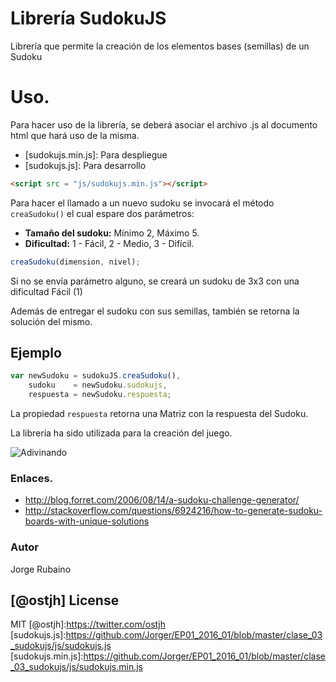 # Librería SudokuJS

Librería que permite la creación de los elementos bases (semillas) de un Sudoku

# Uso.

Para hacer uso de la librería, se deberá asociar el archivo .js al documento html que hará uso de la misma.

* [sudokujs.min.js]: Para despliegue
* [sudokujs.js]: Para desarrollo

```html
<script src = "js/sudokujs.min.js"></script>
```

Para hacer el llamado a un nuevo sudoku se invocará el método ```creaSudoku()``` el cual espare dos parámetros:

* **Tamaño del sudoku:** Mínimo 2, Máximo 5.
* **Dificultad:** 1 - Fácil, 2 - Medio, 3 - Difícil.

```javascript
creaSudoku(dimension, nivel);
```

Si no se envía parámetro alguno, se creará un sudoku de 3x3 con una dificultad Fácil (1)

Además de entregar el sudoku con sus semillas, también se retorna la solución del mismo.

## Ejemplo

```javascript
var newSudoku = sudokuJS.creaSudoku(), 
    sudoku    = newSudoku.sudokujs, 
    respuesta = newSudoku.respuesta;
```
La propiedad ```respuesta``` retorna una Matriz con la respuesta del Sudoku.

La librería ha sido utilizada para la creación del juego.

![Adivinando](https://dl.dropboxusercontent.com/u/181689/sudokugif.gif)

### Enlaces.

* http://blog.forret.com/2006/08/14/a-sudoku-challenge-generator/
* http://stackoverflow.com/questions/6924216/how-to-generate-sudoku-boards-with-unique-solutions


### Autor
Jorge Rubaino

[@ostjh]
License
----
MIT
[@ostjh]:https://twitter.com/ostjh
[sudokujs.js]:https://github.com/Jorger/EP01_2016_01/blob/master/clase_03_sudokujs/js/sudokujs.js
[sudokujs.min.js]:https://github.com/Jorger/EP01_2016_01/blob/master/clase_03_sudokujs/js/sudokujs.min.js
